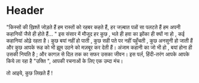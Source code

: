 <!-- TITLE: Ukti -->
<!-- SUBTITLE: A quick summary of Ukti -->

# Header
"किस्सों की ख़िश्तें जोड़ते हैं हम रास्तों को रहबर कहते हैं, हर जज़्बात पन्नों सा पलटते हैं हम अपनी कहानियों जैसे ही होते हैं... "
इस संसार में मौजूद हर कुछ , भले ही हवा का झोंका ही क्यों ना हो , कई कहानियां ओढ़े रहता है। कुछ बयां नहीं हो पाती , कुछ सही पते पर नहीं पहुँचती , कुछ अनसुनी हो जाती हैं और कुछ आपके रूह को भी झूम उठने को मज़बूर कर देती हैं। अंजाम कहानी का जो भी हो , बयां होना ही उसकी नियति है ; और कागज़ से दिल तक का सफर उसका जीवन।
इस पर्ल, हिंदी-तरंग आपके आपके किये ला रहा है "उक्ति ", आपकी रचनाओं के लिए एक उम्दा मंच।

तो आइये, कुछ लिखते हैं !